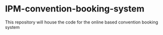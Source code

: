 # IPM-convention-booking-system
This repository will house the code for the online based convention booking system
